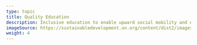 ```yaml
---
type: topic
title: Quality Education
description: Inclusive education to enable upward social mobility and end poverty
imageSource: https://sustainabledevelopment.un.org/content/dist2/images/E_SDG%20goals_icons-individual-rgb-04.png
weight: 4
---
```


